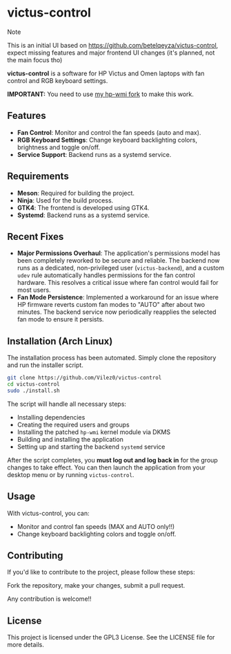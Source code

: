 # victus-control

> [!NOTE]
> This is an initial UI based on https://github.com/betelqeyza/victus-control, expect missing features and major frontend UI changes (it's planned, not the main focus tho)

**victus-control** is a software for HP Victus and Omen laptops with fan control and RGB keyboard settings.

**IMPORTANT:** You need to use [my hp-wmi fork](https://github.com/Vilez0/hp-wmi-fan-and-backlight-control) to make this work.

## Features

- **Fan Control**: Monitor and control the fan speeds (auto and max).
- **RGB Keyboard Settings**: Change keyboard backlighting colors, brightness and toggle on/off.
- **Service Support**: Backend runs as a systemd service.

## Requirements

- **Meson**: Required for building the project.
- **Ninja**: Used for the build process.
- **GTK4**: The frontend is developed using GTK4.
- **Systemd**: Backend runs as a systemd service.

## Recent Fixes

- **Major Permissions Overhaul**: The application's permissions model has been completely reworked to be secure and reliable. The backend now runs as a dedicated, non-privileged user (`victus-backend`), and a custom `udev` rule automatically handles permissions for the fan control hardware. This resolves a critical issue where fan control would fail for most users.
- **Fan Mode Persistence**: Implemented a workaround for an issue where HP firmware reverts custom fan modes to "AUTO" after about two minutes. The backend service now periodically reapplies the selected fan mode to ensure it persists.

## Installation (Arch Linux)

The installation process has been automated. Simply clone the repository and run the installer script.

```bash
git clone https://github.com/Vilez0/victus-control
cd victus-control
sudo ./install.sh
```

The script will handle all necessary steps:
- Installing dependencies
- Creating the required users and groups
- Installing the patched `hp-wmi` kernel module via DKMS
- Building and installing the application
- Setting up and starting the backend `systemd` service

After the script completes, you **must log out and log back in** for the group changes to take effect. You can then launch the application from your desktop menu or by running `victus-control`.

## Usage
With victus-control, you can:

- Monitor and control fan speeds (MAX and AUTO only!!)
- Change keyboard backlighting colors and toggle on/off.

## Contributing
If you'd like to contribute to the project, please follow these steps:

Fork the repository, make your changes, submit a pull request.

Any contribution is welcome!!

## License
This project is licensed under the GPL3 License. See the LICENSE file for more details.